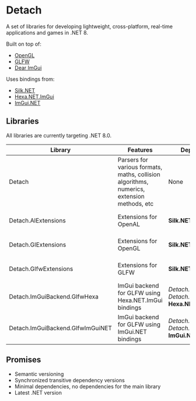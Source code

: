 # Detach

A set of libraries for developing lightweight, cross-platform, real-time applications and games in .NET 8.

Built on top of:
- [OpenGL](https://www.opengl.org/)
- [GLFW](https://www.glfw.org/)
- [Dear ImGui](https://github.com/ocornut/imgui)

Uses bindings from:
- [Silk.NET](https://github.com/dotnet/Silk.NET)
- [Hexa.NET.ImGui](https://github.com/HexaEngine/Hexa.NET.ImGui)
- [ImGui.NET](https://github.com/ImGuiNET/ImGui.NET)

## Libraries

All libraries are currently targeting .NET 8.0.

| Library                          | Features                                                                                   | Dependencies                                                       | NuGet                                                                                                                                                                         |
|----------------------------------|--------------------------------------------------------------------------------------------|--------------------------------------------------------------------|-------------------------------------------------------------------------------------------------------------------------------------------------------------------------------|
| Detach                           | Parsers for various formats, maths, collision algorithms, numerics, extension methods, etc | None                                                               | [![NuGet Version](https://img.shields.io/nuget/v/NoahStolk.Detach.svg)](https://www.nuget.org/packages/NoahStolk.Detach/)                                                     |
| Detach.AlExtensions              | Extensions for OpenAL                                                                      | **Silk.NET.OpenAL**                                                | [![NuGet Version](https://img.shields.io/nuget/v/NoahStolk.Detach.AlExtensions.svg)](https://www.nuget.org/packages/NoahStolk.Detach.AlExtensions/)                           |
| Detach.GlExtensions              | Extensions for OpenGL                                                                      | **Silk.NET.OpenGL**                                                | [![NuGet Version](https://img.shields.io/nuget/v/NoahStolk.Detach.GlExtensions.svg)](https://www.nuget.org/packages/NoahStolk.Detach.GlExtensions/)                           |
| Detach.GlfwExtensions            | Extensions for GLFW                                                                        | **Silk.NET.GLFW**                                                  | [![NuGet Version](https://img.shields.io/nuget/v/NoahStolk.Detach.GlfwExtensions.svg)](https://www.nuget.org/packages/NoahStolk.Detach.GlfwExtensions/)                       |
| Detach.ImGuiBackend.GlfwHexa     | ImGui backend for GLFW using Hexa.NET.ImGui bindings                                       | *Detach.GlExtensions*, *Detach.GlfwExtensions*, **Hexa.NET.ImGui** | [![NuGet Version](https://img.shields.io/nuget/v/NoahStolk.Detach.ImGuiBackend.GlfwHexa.svg)](https://www.nuget.org/packages/NoahStolk.Detach.ImGuiBackend.GlfwHexa/)         |
| Detach.ImGuiBackend.GlfwImGuiNET | ImGui backend for GLFW using ImGui.NET bindings                                            | *Detach.GlExtensions*, *Detach.GlfwExtensions*, **ImGui.NET**      | [![NuGet Version](https://img.shields.io/nuget/v/NoahStolk.Detach.ImGuiBackend.GlfwImGuiNET.svg)](https://www.nuget.org/packages/NoahStolk.Detach.ImGuiBackend.GlfwImGuiNET/) |

## Promises

- Semantic versioning
- Synchronized transitive dependency versions 
- Minimal dependencies, no dependencies for the main library
- Latest .NET version
